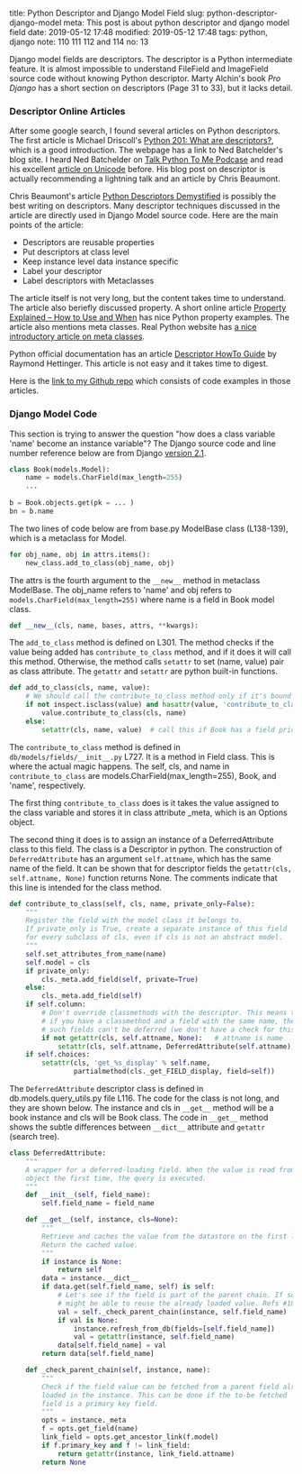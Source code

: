 title: Python Descriptor and Django Model Field
slug: python-descriptor-django-model
meta: This post is about python descriptor and django model field
date: 2019-05-12 17:48
modified: 2019-05-12 17:48
tags: python, django
note: 110 111 112 and 114
no: 13


Django model fields are descriptors. The descriptor is a Python intermediate feature. 
It is almost impossible to understand FileField and ImageField source code 
without knowing Python descriptor.  Marty Alchin's book *Pro Django* has 
a short section on descriptors (Page 31 to 33), but it lacks detail. 

### Descriptor Online Articles

After some google search, I found several articles on Python descriptors. 
The first article is Michael Driscoll's 
[Python 201: What are descriptors?](https://www.blog.pythonlibrary.org/2016/06/10/python-201-what-are-descriptors/), 
which is a good introduction. The webpage has a link 
to Ned Batchelder's blog site. I heard Ned Batchelder on 
[Talk Python To Me Podcase](https://talkpython.fm/) and read his excellent 
[article on Unicode](https://nedbatchelder.com/text/unipain.html) before. His blog post 
on descriptor is actually recommending a lightning talk and an article by Chris 
Beaumont. 

Chris Beaumont's article 
[Python Descriptors Demystified](https://nbviewer.jupyter.org/urls/gist.github.com/ChrisBeaumont/5758381/raw/descriptor_writeup.ipynb) 
is possibly the best writing on descriptors.  Many descriptor techniques 
discussed in the article are directly used in Django Model source code. Here are the main points 
of the article:

* Descriptors are reusable properties
* Put descriptors at class level
* Keep instance level data instance specific
* Label your descriptor
* Label descriptors with Metaclasses

The article itself is not very long, but the content takes time to understand. The article 
also beriefly discussed property. A short online article 
[Property Explained – How to Use and When](https://www.machinelearningplus.com/python/python-property/) 
has nice Python property examples. The article also mentions meta classes.  Real 
Python website has 
[a nice introductory article on meta classes](https://realpython.com/python-metaclasses/).  

Python official documentation has an article 
[Descriptor HowTo Guide](https://docs.python.org/3/howto/descriptor.html) 
by Raymond Hettinger. This article is not easy and it takes time to digest. 

Here is the 
[link to my Github repo](https://github.com/georgexyz19/PythonDescriptor) 
which consists of code examples in those articles. 


### Django Model Code

This section is trying to answer the question "how does a class variable 'name' 
become an instance variable"? The Django source code and line number reference below are from Django 
[version 2.1](https://github.com/django/django/tree/2.1). 

```python
class Book(models.Model):
    name = models.CharField(max_length=255)
    ...
    
b = Book.objects.get(pk = ... )
bn = b.name

```

The two lines of code below are from base.py ModelBase class (L138-139), which is
a metaclass for Model.
  
```python
for obj_name, obj in attrs.items():
    new_class.add_to_class(obj_name, obj)
```

The attrs is the fourth argument to the `__new__` method in metaclass ModelBase. 
The obj_name refers to 'name' and obj refers to `models.CharField(max_length=255)` 
where name is a field in Book model class. 

```python
def __new__(cls, name, bases, attrs, **kwargs):
```

The `add_to_class` method is defined on L301.  The method checks if the 
value being added has `contribute_to_class` method, and if it does it will call 
this method. Otherwise, the method calls `setattr` to set (name, value) pair 
as class attribute.  The `getattr` and `setattr` are python built-in functions. 

```python
def add_to_class(cls, name, value):
    # We should call the contribute_to_class method only if it's bound
    if not inspect.isclass(value) and hasattr(value, 'contribute_to_class'):
        value.contribute_to_class(cls, name)
    else:
        setattr(cls, name, value)  # call this if Book has a field price = 50
```

The `contribute_to_class` method is defined in `db/models/fields/__init__.py` L727. 
It is a method in Field class. 
This is where the actual magic happens.  The self, cls, and name in `contribute_to_class` 
are models.CharField(max_length=255), Book, and 'name', respectively. 

The first thing `contribute_to_class` does is it takes the value assigned to the 
class variable and stores it in class attribute \_meta, which is an Options object. 

The second thing it does is to assign an instance of a DeferredAttribute class 
to this field.  The class is a Descriptor in python. The construction of 
`DeferredAttribute` has an argument `self.attname`, which has the same name of 
the field.  It can be shown that for descriptor fields the `getattr(cls, self.attname, None)` 
function returns None.  The comments indicate that this line is intended for the class method. 

```python
def contribute_to_class(self, cls, name, private_only=False):
    """
    Register the field with the model class it belongs to.
    If private_only is True, create a separate instance of this field
    for every subclass of cls, even if cls is not an abstract model.
    """
    self.set_attributes_from_name(name)
    self.model = cls
    if private_only:
        cls._meta.add_field(self, private=True)
    else:
        cls._meta.add_field(self)
    if self.column:
        # Don't override classmethods with the descriptor. This means that
        # if you have a classmethod and a field with the same name, then
        # such fields can't be deferred (we don't have a check for this).
        if not getattr(cls, self.attname, None):   # attname is name
            setattr(cls, self.attname, DeferredAttribute(self.attname)) 
    if self.choices:
        setattr(cls, 'get_%s_display' % self.name,
                partialmethod(cls._get_FIELD_display, field=self))
```

The `DeferredAttribute` descriptor class is defined in db.models.query_utils.py 
file L116.  The code for the class is not long, and they are shown below. 
The instance and cls in `__get__` method will be a book instance and cls will 
be Book class. The code in `__get__` method shows the subtle differences 
between `__dict__` attribute and `getattr` (search tree). 

```python
class DeferredAttribute:
    """
    A wrapper for a deferred-loading field. When the value is read from this
    object the first time, the query is executed.
    """
    def __init__(self, field_name):
        self.field_name = field_name

    def __get__(self, instance, cls=None):
        """
        Retrieve and caches the value from the datastore on the first lookup.
        Return the cached value.
        """
        if instance is None:
            return self
        data = instance.__dict__
        if data.get(self.field_name, self) is self:
            # Let's see if the field is part of the parent chain. If so we
            # might be able to reuse the already loaded value. Refs #18343.
            val = self._check_parent_chain(instance, self.field_name)
            if val is None:
                instance.refresh_from_db(fields=[self.field_name])
                val = getattr(instance, self.field_name)
            data[self.field_name] = val
        return data[self.field_name]

    def _check_parent_chain(self, instance, name):
        """
        Check if the field value can be fetched from a parent field already
        loaded in the instance. This can be done if the to-be fetched
        field is a primary key field.
        """
        opts = instance._meta
        f = opts.get_field(name)
        link_field = opts.get_ancestor_link(f.model)
        if f.primary_key and f != link_field:
            return getattr(instance, link_field.attname)
        return None
```
